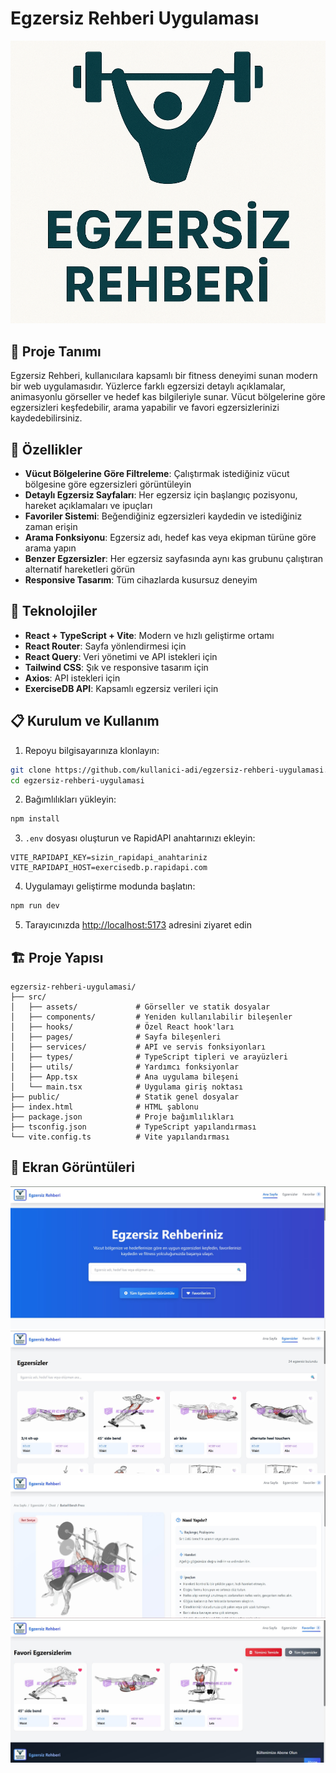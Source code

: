 # Egzersiz Rehberi Uygulaması

![Egzersiz Rehberi](\egzersiz-rehberi-uygulamasi\src\assets\logo\logo.png)

## 📱 Proje Tanımı

Egzersiz Rehberi, kullanıcılara kapsamlı bir fitness deneyimi sunan modern bir web uygulamasıdır. Yüzlerce farklı egzersizi detaylı açıklamalar, animasyonlu görseller ve hedef kas bilgileriyle sunar. Vücut bölgelerine göre egzersizleri keşfedebilir, arama yapabilir ve favori egzersizlerinizi kaydedebilirsiniz.

## 🚀 Özellikler

- **Vücut Bölgelerine Göre Filtreleme**: Çalıştırmak istediğiniz vücut bölgesine göre egzersizleri görüntüleyin
- **Detaylı Egzersiz Sayfaları**: Her egzersiz için başlangıç pozisyonu, hareket açıklamaları ve ipuçları
- **Favoriler Sistemi**: Beğendiğiniz egzersizleri kaydedin ve istediğiniz zaman erişin
- **Arama Fonksiyonu**: Egzersiz adı, hedef kas veya ekipman türüne göre arama yapın
- **Benzer Egzersizler**: Her egzersiz sayfasında aynı kas grubunu çalıştıran alternatif hareketleri görün
- **Responsive Tasarım**: Tüm cihazlarda kusursuz deneyim

## 🔧 Teknolojiler

- **React + TypeScript + Vite**: Modern ve hızlı geliştirme ortamı
- **React Router**: Sayfa yönlendirmesi için
- **React Query**: Veri yönetimi ve API istekleri için
- **Tailwind CSS**: Şık ve responsive tasarım için
- **Axios**: API istekleri için
- **ExerciseDB API**: Kapsamlı egzersiz verileri için

## 📋 Kurulum ve Kullanım

1. Repoyu bilgisayarınıza klonlayın:
```bash
git clone https://github.com/kullanici-adi/egzersiz-rehberi-uygulamasi.git
cd egzersiz-rehberi-uygulamasi
```

2. Bağımlılıkları yükleyin:
```bash
npm install
```

3. `.env` dosyası oluşturun ve RapidAPI anahtarınızı ekleyin:
```
VITE_RAPIDAPI_KEY=sizin_rapidapi_anahtariniz
VITE_RAPIDAPI_HOST=exercisedb.p.rapidapi.com
```

4. Uygulamayı geliştirme modunda başlatın:
```bash
npm run dev
```

5. Tarayıcınızda [http://localhost:5173](http://localhost:5173) adresini ziyaret edin

## 🏗️ Proje Yapısı

```
egzersiz-rehberi-uygulamasi/
├── src/
│   ├── assets/             # Görseller ve statik dosyalar
│   ├── components/         # Yeniden kullanılabilir bileşenler
│   ├── hooks/              # Özel React hook'ları
│   ├── pages/              # Sayfa bileşenleri
│   ├── services/           # API ve servis fonksiyonları
│   ├── types/              # TypeScript tipleri ve arayüzleri
│   ├── utils/              # Yardımcı fonksiyonlar
│   ├── App.tsx             # Ana uygulama bileşeni
│   └── main.tsx            # Uygulama giriş noktası
├── public/                 # Statik genel dosyalar
├── index.html              # HTML şablonu
├── package.json            # Proje bağımlılıkları
├── tsconfig.json           # TypeScript yapılandırması
└── vite.config.ts          # Vite yapılandırması
```

## 📱 Ekran Görüntüleri

![Ana Sayfa](\egzersiz-rehberi-uygulamasi\src\assets\screenshots\HomePage.jpg)
![Egzersizler Sayfası](\egzersiz-rehberi-uygulamasi\src\assets\screenshots\Exercises.jpg)
![Egzersiz Detay](\egzersiz-rehberi-uygulamasi\src\assets\screenshots\ExerciseDetail.jpg)
![Favoriler](\egzersiz-rehberi-uygulamasi\src\assets\screenshots\Favorites.jpg)
